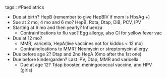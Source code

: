 tags:: #Paediatrics

- Due at birth? HepB (remember to give HepBIV if mom is HbsAg +)
- Sue at 2 mo, 4 mo and 6 mo? HepB, Rota, Dtap, DiB, PCV, IPV
- Starting at 6 mo and then yearly? Influenza
	- Contrainfications to flu vac? Egg allergy, also CI for yellow fever vac
- Due at 12 mo?
	- MMR, varicella, HepA(live vaccines not for kiddos < 12 mo)
	- Contraindications to MMR? Neomycin or streptomycin allergy
- Due before age 2? Dtap and 2nd HepA (6mo after the 1st one)
- Due before kindergarden? Last IPV, Dtap, MMR and varicella
	- Due at age 12? Tdap booster, meningococcal vaccine, and HPV (girls)